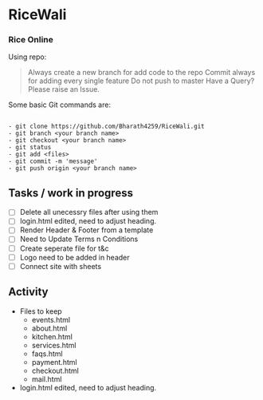# RiceWali
### Rice Online

Using repo:
> Always create a new branch for add code to the repo
> Commit always for adding every single feature
> Do not push to master
> Have a Query? Please raise an Issue.

Some basic Git commands are:
```

- git clone https://github.com/Bharath4259/RiceWali.git
- git branch <your branch name>
- git checkout <your branch name>
- git status
- git add <files>
- git commit -m 'message'
- git push origin <your branch name>
```



## Tasks / work in progress
- [ ] Delete all unecessry files after using them
- [ ] login.html edited, need to adjust heading.
- [ ] Render Header & Footer from a template
- [ ] Need to Update Terms n Conditions
- [ ] Create seperate file for t&c 
- [ ] Logo need to be added in header
- [ ] Connect site with sheets 

## Activity
- Files to keep
    - events.html
    - about.html
    - kitchen.html
    - services.html
    - faqs.html
    - payment.html
    - checkout.html
    - mail.html
- login.html edited, need to adjust heading.